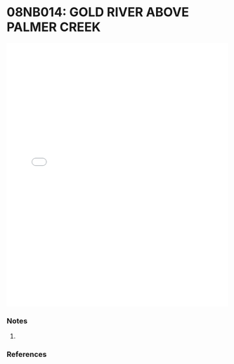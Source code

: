 # 08NB014: GOLD RIVER ABOVE PALMER CREEK

<iframe src="/_static/stations/08NB014_fdc.html" width="100%" height="600" frameborder="0"></iframe>

### Notes
1. 

### References

